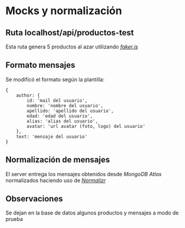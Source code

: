# Mocks y normalización

## Ruta localhost/api/productos-test
Esta ruta genera 5 productos al azar utilizando [*faker.js*](https://fakerjs.dev/)

## Formato mensajes
Se modificó el formato según la plantilla:

```
{ 
    author: {
        id: 'mail del usuario', 
        nombre: 'nombre del usuario', 
        apellido: 'apellido del usuario', 
        edad: 'edad del usuario', 
        alias: 'alias del usuario',
        avatar: 'url avatar (foto, logo) del usuario'
    },
    text: 'mensaje del usuario'
}
```
## Normalización de mensajes
El server entrega los mensajes obtenidos desde *MongoDB Atlas* normalizados haciendo uso de [*Normalizr*](https://github.com/paularmstrong/normalizr)

## Observaciones
Se dejan en la base de datos algunos productos y mensajes a modo de prueba